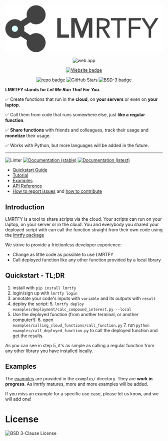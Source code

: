 <p align="center" width="66%">
   <a href="https://lmrt.fyi"><img alt="Logo" src="docs/images/lmrtfy_small.png" /></a>
</p>

<p align="center" width="100%">
   <a href="https://app.lmrt.fyi"></a><img alt="web app" src="https://img.shields.io/badge/LMRTFY-WebApp-blue?style=for-the-badge" /></a>
</p>

<p align="center" width="100%">
   <a href="https://lmrt.fyi"><img alt="Website badge" src="https://img.shields.io/badge/website-lmrt.fyi-blue?style=for-the-badge"/></a>
</p>

<p align="center">
   <a href="https://github.com/lmrtfy/lmrtfy"><img alt="repo badge" src="https://img.shields.io/badge/repository-GitHub-blue?style=for-the-badge" /></a>
   <img alt="GitHub Stars" src="https://img.shields.io/github/stars/lmrtfy/lmrtfy?style=for-the-badge" />
   <a href="https://github.com/lmrtfy/lmrtfy/blob/main/LICENSE"><img alt="BSD-3 badge" src="https://img.shields.io/badge/license-BSD--3-green?style=for-the-badge" /></a>
</p>

**LMRTFY stands for _Let Me Run That For You_.**

✅ Create functions that run in the **cloud**, on **your servers** or even on **your laptop**.

✅ Call them from code that runs somewhere else, just **like a regular function**.

✅ **Share functions** with friends and colleagues, track their usage and **monetize** their usage.

✅ Works with Python, but more languages will be added in the future.

---

![Linter](https://github.com/lmrtfy/lmrtfy/workflows/linter/badge.svg) 
[![Documentation (stable)](https://github.com/lmrtfy/lmrtfy/actions/workflows/publish_github_pages_stable.yml/badge.svg)](https://docs.lmrt.fyi/stable)
[![Documentation (latest)](https://github.com/lmrtfy/lmrtfy/actions/workflows/publish_github_pages_latest.yml/badge.svg)](https://docs.lmrt.fyi/latest)




* [Quickstart Guide](quickstart.md)
* [Tutorial](tutorial/installation.md)
* [Examples](examples/starting_example.md)
* [API Reference](api_reference/annotation.md)
* [How to report issues](report_bugs.md) and [how to contribute](contributing.md)

## Introduction

LMRTFY is a tool to share scripts via the cloud. Your scripts can run on your laptop, on your server
or in the cloud. You and everybody you shared your deployed script with can call the function straight
from their own code using the [lmrtfy package](https://pypi.org/project/lmrtfy/)

We strive to provide a frictionless developer experience:

* Change as little code as possible to use LMRTFY
* Call deployed function like any other function provided by a local library


## Quickstart - TL;DR
1. install with `pip install lmrtfy`
2. login/sign up with `lmrtfy login`
3. annotate your code's inputs with `variable` and its outputs with `result`
4. deploy the script:
    5.  `lmrtfy deploy examples/deployment/calc_compound_interest.py --local`
5. Use the deployed function (from another terminal, or another computer!):
    6. open `examples/calling_cloud_functions/call_function.py`
    7. run `python examples/call_deployed_function.py` to call the deployed function and get the results.

As you can see in step 5, it's as simple as calling a regular function from any other library
you have installed locally.

## Examples
The [examples](examples/starting_example.md) are provided in the `examples/` directory. They are **work in progress**. As lmrtfy
matures, more and more examples will be added.

If you miss an example for a specific use case, please let us know, and we will add one!

# License
![BSD 3-Clause License](https://github.com/lmrtfy/lmrtfy/blob/main/LICENSE)
